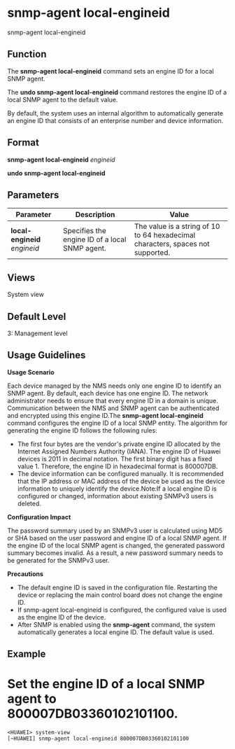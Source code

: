snmp-agent local-engineid
=========================

snmp-agent local-engineid

Function
--------



The **snmp-agent local-engineid** command sets an engine ID for a local SNMP agent.

The **undo snmp-agent local-engineid** command restores the engine ID of a local SNMP agent to the default value.



By default, the system uses an internal algorithm to automatically generate an engine ID that consists of an enterprise number and device information.


Format
------

**snmp-agent local-engineid** *engineid*

**undo snmp-agent local-engineid**


Parameters
----------

| Parameter | Description | Value |
| --- | --- | --- |
| **local-engineid** *engineid* | Specifies the engine ID of a local SNMP agent. | The value is a string of 10 to 64 hexadecimal characters, spaces not supported. |



Views
-----

System view


Default Level
-------------

3: Management level


Usage Guidelines
----------------

**Usage Scenario**

Each device managed by the NMS needs only one engine ID to identify an SNMP agent. By default, each device has one engine ID. The network administrator needs to ensure that every engine ID in a domain is unique. Communication between the NMS and SNMP agent can be authenticated and encrypted using this engine ID.The **snmp-agent local-engineid** command configures the engine ID of a local SNMP entity. The algorithm for generating the engine ID follows the following rules:

* The first four bytes are the vendor's private engine ID allocated by the Internet Assigned Numbers Authority (IANA). The engine ID of Huawei devices is 2011 in decimal notation. The first binary digit has a fixed value 1. Therefore, the engine ID in hexadecimal format is 800007DB.
* The device information can be configured manually. It is recommended that the IP address or MAC address of the device be used as the device information to uniquely identify the device.Note:If a local engine ID is configured or changed, information about existing SNMPv3 users is deleted.

**Configuration Impact**

The password summary used by an SNMPv3 user is calculated using MD5 or SHA based on the user password and engine ID of a local SNMP agent. If the engine ID of the local SNMP agent is changed, the generated password summary becomes invalid. As a result, a new password summary needs to be generated for the SNMPv3 user.

**Precautions**

* The default engine ID is saved in the configuration file. Restarting the device or replacing the main control board does not change the engine ID.
* If snmp-agent local-engineid is configured, the configured value is used as the engine ID of the device.
* After SNMP is enabled using the **snmp-agent** command, the system automatically generates a local engine ID. The default value is used.


Example
-------

# Set the engine ID of a local SNMP agent to 800007DB03360102101100.
```
<HUAWEI> system-view
[~HUAWEI] snmp-agent local-engineid 800007DB03360102101100

```